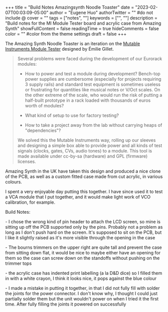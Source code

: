 +++
title = "Build Notes Amazingsynth Noodle Toaster"
date = "2023-02-07T00:03:09-05:00"
author = "Eugene Huo"
authorTwitter = "" #do not include @
cover = ""
tags = ["notes", ""]
keywords = ["", ""]
description = "Build notes for the MI Module Tester board and acrylic case from Amazing Synth"
showFullContent = false
readingTime = true
hideComments = false
color = "" #color from the theme settings
draft = false
+++

The Amazing Synth Noodle Toaster is an iteration on the [Mutable Instruments Module Tester](https://pichenettes.github.io/mutable-instruments-diy-archive/module_tester/) designed by Émilie Gillet.

> Several problems were faced during the development of our Eurorack modules:
>
> - How to power and test a module during development? Bench-top power supplies are cumbersome (especially for projects requiring 3 supply rails) and standard test equipment is sometimes useless or frustrating for quantities like musical notes or V/Oct scales. On the other extreme of the scale, who would run the risk of putting a half-built prototype in a rack loaded with thousands of euros worth of modules?
>
> - What kind of setup to use for factory testing?
>
> - How to take a project away from the lab without carrying heaps of "dependencies"?
>
> We solved this the Mutable Instruments way, rolling up our sleeves and designing a simple box able to provide power and all kinds of test signals (clocks, gates, CVs, audio tones) to a module. This tool is made available under cc-by-sa (hardware) and GPL (firmware) licenses.

Amazing Synth in the UK have taken this design and produced a nice clone of the PCB, as well as a custom fitted case made from cut acrylic, in various colours.

I spent a very enjoyable day putting this together. I have since used it to test a VCA module that I put together, and it would make light work of VCO calibration, for example.

Build Notes:

\- I chose the wrong kind of pin header to attach the LCD screen, so mine is sitting up off the PCB supported only by the pins. Probably not a problem as long as I don't push hard on the screen. It's supposed to sit on the PCB, but I like it slightly raised as it's more visible through the opening in the case

\- The bourns trimmers on the upper right are quite tall and prevent the case from sitting down flat, it would be nice to maybe either have an opening for them so the case can screw down on the standoffs without pushing on the trimmer tops

\- the acrylic case has indented print labelling (a la D&D dice) so I filled them in with a white crayon, I think it looks nice, it pops against the blue colour

\- I made a mistake in putting it together, in that I did not fully fill with solder the joints for the power connector. I don't know why, I thought I could just partially solder them but the unit wouldn't power on when I tried it the first time. After fully filling the joints it powered on successfully

